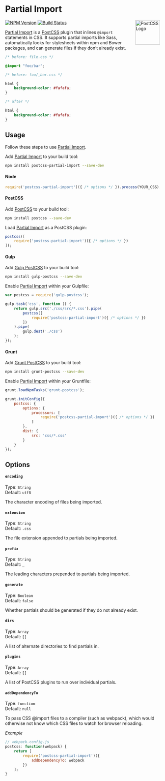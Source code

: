 # Partial Import

<a href="https://github.com/postcss/postcss"><img src="https://postcss.github.io/postcss/logo.svg" alt="PostCSS Logo" width="80" height="80" align="right"></a>

[![NPM Version][npm-img]][npm] [![Build Status][ci-img]][ci]

[Partial Import] is a [PostCSS] plugin that inlines `@import` statements in CSS. It supports partial imports like Sass, automatically looks for stylesheets within npm and Bower packages, and can generate files if they don’t already exist.

```css
/* before: file.css */

@import "foo/bar";

/* before: foo/_bar.css */

html {
    background-color: #fafafa;
}

/* after */

html {
    background-color: #fafafa;
}

```

## Usage

Follow these steps to use [Partial Import].

Add [Partial Import] to your build tool:

```bash
npm install postcss-partial-import --save-dev
```

#### Node

```js
require('postcss-partial-import')({ /* options */ }).process(YOUR_CSS);
```

#### PostCSS

Add [PostCSS] to your build tool:

```bash
npm install postcss --save-dev
```

Load [Partial Import] as a PostCSS plugin:

```js
postcss([
    require('postcss-partial-import')({ /* options */ })
]);
```

#### Gulp

Add [Gulp PostCSS] to your build tool:

```bash
npm install gulp-postcss --save-dev
```

Enable [Partial Import] within your Gulpfile:

```js
var postcss = require('gulp-postcss');

gulp.task('css', function () {
    return gulp.src('./css/src/*.css').pipe(
        postcss([
            require('postcss-partial-import')({ /* options */ })
        ])
    ).pipe(
        gulp.dest('./css')
    );
});
```

#### Grunt

Add [Grunt PostCSS] to your build tool:

```bash
npm install grunt-postcss --save-dev
```

Enable [Partial Import] within your Gruntfile:

```js
grunt.loadNpmTasks('grunt-postcss');

grunt.initConfig({
    postcss: {
        options: {
            processors: [
                require('postcss-partial-import')({ /* options */ })
            ]
        },
        dist: {
            src: 'css/*.css'
        }
    }
});
```

## Options

#### `encoding`

Type: `String`  
Default: `utf8`

The character encoding of files being imported.

#### `extension`

Type: `String`  
Default: `.css`

The file extension appended to partials being imported.

#### `prefix`

Type: `String`  
Default: `_`

The leading characters prepended to partials being imported.

#### `generate`

Type: `Boolean`  
Default: `false`

Whether partials should be generated if they do not already exist.

#### `dirs`

Type: `Array`  
Default: `[]`

A list of alternate directories to find partials in.

#### `plugins`

Type: `Array`  
Default: `[]`

A list of PostCSS plugins to run over individual partials.

#### `addDependencyTo`

Type: `function`  
Default: `null`

To pass CSS @import files to a compiler (such as webpack), which would otherwise not know which CSS files to watch for browser reloading.

*Example*

```javascript
// webpack.config.js
postcss: function(webpack) {
    return [
        require('postcss-partial-import')({
        	addDependencyTo: webpack
        })
    ];
}
```

[ci]:      https://travis-ci.org/jonathantneal/postcss-partial-import
[ci-img]:  https://img.shields.io/travis/jonathantneal/postcss-partial-import.svg
[npm]:     https://www.npmjs.com/package/postcss-partial-import
[npm-img]: https://img.shields.io/npm/v/postcss-partial-import.svg

[Gulp PostCSS]:  https://github.com/postcss/gulp-postcss
[Grunt PostCSS]: https://github.com/nDmitry/grunt-postcss
[PostCSS]:       https://github.com/postcss/postcss

[Partial Import]: https://github.com/jonathantneal/postcss-partial-import
